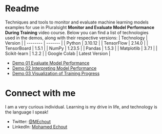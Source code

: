 # Readme
Techniques and tools to monitor and evaluate machine learning models examples for use in Pluralsight **Monitor and Evaluate Model Performance During Training** video course. Below you can find a list of technologies used in the demos, along with their respective versions:
| Technology    | Version |
| -------- | ------- |
| Python | 3.10.12 |
| TensorFlow | 2.14.0 |
| TensorBoard | 1.5.1 |
| NumPy | 1.23.5 |
| Pandas | 1.5.3 |
| Matplotlib | 3.7.1 |
| Scikit-learn | 1.2.2 |
| Google Colab | Latest Version |

- [Demo 01 Evaluate Model Performance](https://github.com/SimoCs/monitor-and-evaluate/blob/main/Demo%2001%20Evaluate%20Model%20Performance.ipynb)
- [Demo 02 Interpreting Model Performance](https://github.com/SimoCs/monitor-and-evaluate/blob/main/Demo%2002%20Interpreting%20Model%20Performance.ipynb)
- [Demo 03 Visualization of Training Progress](https://github.com/SimoCs/monitor-and-evaluate/blob/main/Demo%2003%20Visualization%20of%20Training%20Progress.ipynb)

# Connect with me
I am a very curious individual. Learning is my drive in life, and technology is the language I speak!

- Twitter: [@MEchout](https://twitter.com/MEchout)
- LinkedIn: [Mohamed Echout](https://www.linkedin.com/in/mohamed-echout/)
